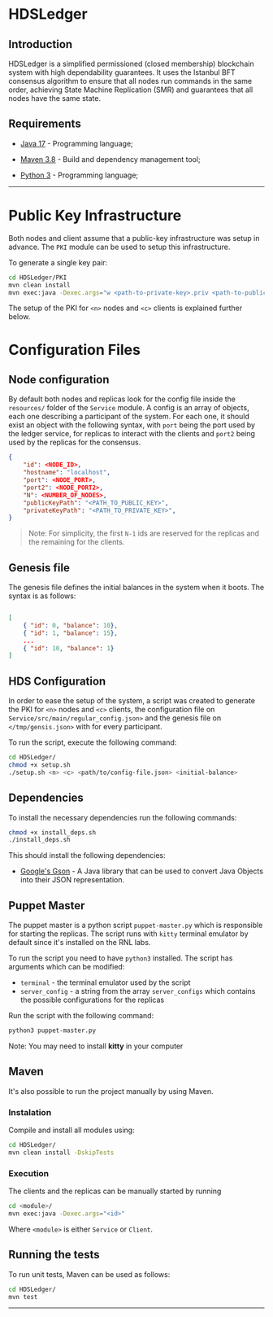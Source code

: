 # HDSLedger

## Introduction

HDSLedger is a simplified permissioned (closed membership) blockchain system with high dependability
guarantees. It uses the Istanbul BFT consensus algorithm to ensure that all nodes run commands
in the same order, achieving State Machine Replication (SMR) and guarantees that all nodes
have the same state.

## Requirements

- [Java 17](https://www.oracle.com/java/technologies/javase-jdk17-downloads.html) - Programming language;

- [Maven 3.8](https://maven.apache.org/) - Build and dependency management tool;

- [Python 3](https://www.python.org/downloads/) - Programming language;

---

# Public Key Infrastructure
Both nodes and client assume that a public-key infrastructure was setup in advance.
The `PKI` module can be used to setup this infrastructure.

To generate a single key pair:

```bash
cd HDSLedger/PKI
mvn clean install
mvn exec:java -Dexec.args="w <path-to-private-key>.priv <path-to-public-key>.pub"
```

The setup of the PKI for `<n>` nodes and `<c>` clients is explained further below.

# Configuration Files

## Node configuration

By default both nodes and replicas look for the config file inside the `resources/` folder
of the `Service` module. A config is an array of objects, each one describing
a participant of the system. For each one, it should exist an object with the
following syntax, with `port` being the port used by the ledger service, for replicas
to interact with the clients and `port2` being used by the replicas for the consensus.

```json
{
    "id": <NODE_ID>,
    "hostname": "localhost",
    "port": <NODE_PORT>,
    "port2": <NODE_PORT2>,
    "N": <NUMBER_OF_NODES>,
    "publicKeyPath": "<PATH_TO_PUBLIC_KEY>",
    "privateKeyPath": "<PATH_TO_PRIVATE_KEY>",
}
```

> Note: For simplicity, the first `N-1` ids are reserved for the replicas and the remaining 
> for the clients.

## Genesis file

The genesis file defines the initial balances in the system when it boots. The syntax is as follows:

```json

[
    { "id": 0, "balance": 10},
    { "id": 1, "balance": 15},
    ...
    { "id": 10, "balance": 1}
]
```

## HDS Configuration
In order to ease the setup of the system, a script was created to generate the PKI for `<n>` nodes and `<c>` clients, the configuration file on `Service/src/main/regular_config.json>` and the genesis file on `</tmp/gensis.json>` with <initial-balance> for every participant.

To run the script, execute the following command:

```bash
cd HDSLedger/
chmod +x setup.sh
./setup.sh <n> <c> <path/to/config-file.json> <initial-balance>
```

## Dependencies

To install the necessary dependencies run the following commands:

```bash
chmod +x install_deps.sh
./install_deps.sh
```

This should install the following dependencies:

- [Google's Gson](https://github.com/google/gson) - A Java library that can be used to convert Java Objects into their JSON representation.

## Puppet Master

The puppet master is a python script `puppet-master.py` which is responsible for starting the replicas.
The script runs with `kitty` terminal emulator by default since it's installed on the RNL labs.

To run the script you need to have `python3` installed.
The script has arguments which can be modified:

- `terminal` - the terminal emulator used by the script
- `server_config` - a string from the array `server_configs` which contains the possible configurations for the replicas

Run the script with the following command:

```bash
python3 puppet-master.py
```
Note: You may need to install **kitty** in your computer

## Maven

It's also possible to run the project manually by using Maven.

### Instalation

Compile and install all modules using:

```bash
cd HDSLedger/
mvn clean install -DskipTests
```

### Execution
The clients and the replicas can be manually started by running

```bash
cd <module>/
mvn exec:java -Dexec.args="<id>"
```

Where `<module>` is either `Service` or `Client`.

## Running the tests

To run unit tests, Maven can be used as follows:

```bash
cd HDSLedger/
mvn test
```

---
